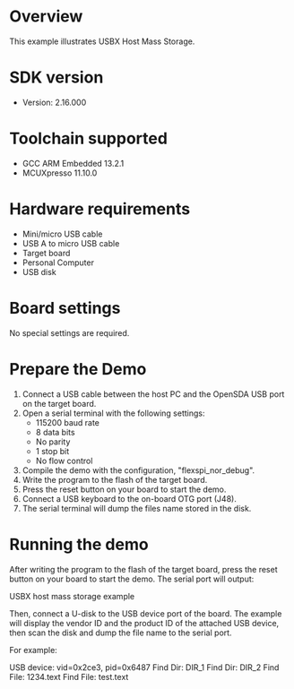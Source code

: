 Overview
========
This example illustrates USBX Host Mass Storage.


SDK version
===========
- Version: 2.16.000

Toolchain supported
===================
- GCC ARM Embedded  13.2.1
- MCUXpresso  11.10.0

Hardware requirements
=====================
- Mini/micro USB cable
- USB A to micro USB cable
- Target board
- Personal Computer
- USB disk

Board settings
==============
No special settings are required.

Prepare the Demo
================
1.  Connect a USB cable between the host PC and the OpenSDA USB port on the target board.
2.  Open a serial terminal with the following settings:
    - 115200 baud rate
    - 8 data bits
    - No parity
    - 1 stop bit
    - No flow control
3.  Compile the demo with the configuration, "flexspi_nor_debug".
4.  Write the program to the flash of the target board.
5.  Press the reset button on your board to start the demo.
6.  Connect a USB keyboard to the on-board OTG port (J48).
7.  The serial terminal will dump the files name stored in the disk.

Running the demo
================
After writing the program to the flash of the target board,
press the reset button on your board to start the demo.
The serial port will output:

USBX host mass storage example

Then, connect a U-disk to the USB device port of the board.
The example will display the vendor ID and the product ID of
the attached USB device, then scan the disk and dump the file
name to the serial port.

For example:

USB device: vid=0x2ce3, pid=0x6487
Find Dir: DIR_1
Find Dir: DIR_2
Find File: 1234.text
Find File: test.text


